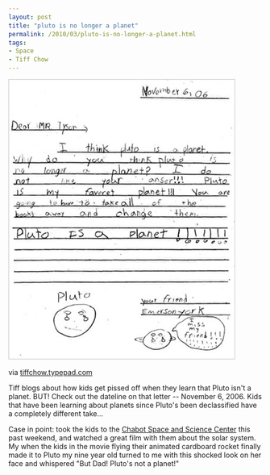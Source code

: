 ```yaml
---
layout: post
title: "pluto is no longer a planet"
permalink: /2010/03/pluto-is-no-longer-a-planet.html
tags:
- Space
- Tiff Chow
---
```


![pluto note](/assets/2010/pluto.jpg)

via [tiffchow.typepad.com](http://tiffchow.typepad.com/typetiff/2010/03/kids-get-pissed-off-when-you-tell-them-pluto-isnt-a-planet.html)

Tiff blogs about how kids get pissed off when they learn that Pluto isn't a planet. BUT! Check out the dateline on that letter -- November 6, 2006. Kids that have been learning about planets since Pluto's been declassified have a completely different take...

Case in point: took the kids to the [Chabot Space and Science Center](http://www.chabotspace.org/) this past weekend, and watched a great film with them about the solar system. My when the kids in the movie flying their animated cardboard rocket finally made it to Pluto my nine year old turned to me with this shocked look on her face and whispered "But Dad! Pluto's not a planet!"